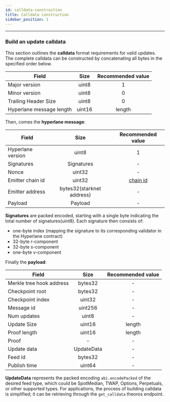 ```yaml
---
id: calldata-construction
title: Calldata construction
sidebar_position: 1
---
```


---


### Build an update calldata

This section outlines the **calldata** format requirements for valid updates. The complete calldata can be constructed by concatenating all bytes in the specified order below.


| Field                     |  Size             | Recommended value |
|---------------------------|:-------------------:|:-------------------:|
| Major version             |  uint8            |  1                |
| Minor version             |  uint8            |  0                |
| Trailing Header Size      |  uint8            |  0                |
| Hyperlane message length  |   uint16          |  length          |

Then, comes the **hyperlane message**: 

| Field                     |  Size             | Recommended value |
|---------------------------|:-----------------:|:-----------------:|
| Hyperlane version         |  uint8            |  1                |
| Signatures                | Signatures         |   -               |
| Nonce                      |  uint32           |  -                |
| Emitter chain id          |   uint32          | [chain id ](/v2/Price%20Feeds/supported-assets-chains) |
| Emitter address           | bytes32(starknet address) |  -        |
| Payload                   | Payload           |       -           |

**Signatures** are packed encoded, starting with a single byte indicating the total number of signatures(uint8). Each signature then consists of:

 - one-byte index (mapping the signature to its corresponding validator in the Hyperlane contract)
 - 32-byte r-component
 - 32-byte s-component
 - one-byte v-component

Finally the **payload**: 

| Field                     |  Size             | Recommended value |
|---------------------------|:-------------------:|:---------------:|
| Merkle tree hook address  | bytes32           |   -               |
| Checkpoint root           |  bytes32          |   -               |
| Checkpoint index          | uint32            |   -               |
| Message id                | uint256           |  -                |
| Num updates               |  uint8            |  -                |
| Update Size               |  uint16           |  length          |
| Proof length              |   uint16          |  length          |
| Proof                     | -                 |  -                |
| Update data               | UpdateData        | -                 |
| Feed id                   | bytes32           |   -               | 
| Publish time              | uint64            |  -            |

**UpdateData** represents the packed encoding `abi.encodePacked` of the desired feed type, which could be SpotMedian, TWAP, Options, Perpetuals, or other supported types.
For applications, the process of building calldata is simplified; it can be retrieving through the `get_calldata` theoros endpoint. 
